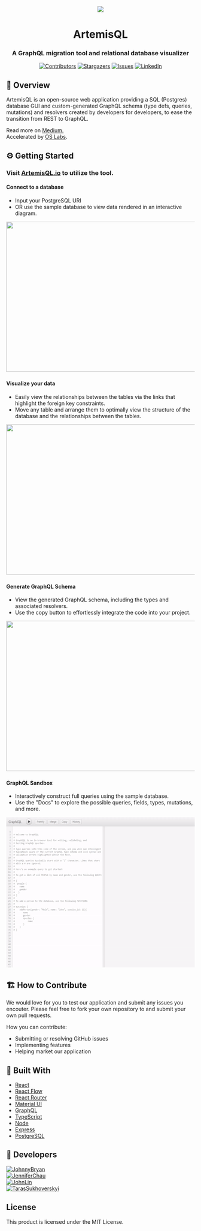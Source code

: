 <div align="center">
  <img src="https://i.imgur.com/KetW39Y.png">
  <h1>Artemis<span color="red">QL</span></h1>
  <h3>A GraphQL migration tool and relational database visualizer</h4>

[![Contributors][contributors-shield]][contributors-url]
[![Stargazers][stars-shield]][stars-url]
[![Issues][issues-shield]][issues-url]
[![LinkedIn][linkedin-shield]][linkedin-url]
</div>

## 🔎 Overview
ArtemisQL is an open-source web application providing a SQL (Postgres) database GUI and custom-generated GraphQL schema (type defs, queries, mutations) and resolvers created by developers for developers, to ease the transition from REST to GraphQL. 

Read more on <a href="https://medium.com/@helloartemisql/introducing-artemisql-2d39cf391437">Medium.</a><br/>
Accelerated by <a href="https://github.com/oslabs-beta/" />OS Labs</a>.

## ⚙️ Getting Started
### Visit <a href="https://artemisql.io/">ArtemisQL.io</a> to utilize the tool.

#### Connect to a database
* Input your PostgreSQL URI
* OR use the sample database to view data rendered in an interactive diagram.

<img src="client/assets/demo1.gif" width="560" height="400" /><br />

#### Visualize your data
* Easily view the relationships between the tables via the links that highlight the foreign key constraints.
* Move any table and arrange them to optimally view the structure of the database and the relationships between the tables.
  
<img src="client/assets/demo2.gif" width="560" height="400" /><br />

#### Generate GraphQL Schema
* View the generated GraphQL schema, including the types and associated resolvers.
* Use the copy button to effortlessly integrate the code into your project.

<img src="client/assets/demo3.gif" width="560" height="400" /><br />

#### GraphQL Sandbox
* Interactively construct full queries using the sample database.
* Use the "Docs" to explore the possible queries, fields, types, mutations, and more.

<img src="client/assets/demo4.gif" width="560" height="400" /><br />

## 🏗️ How to Contribute
We would love for you to test our application and submit any issues you encouter. Please feel free to fork your own repository to and submit your own pull requests.

How you can contribute:
- Submitting or resolving GitHub issues
- Implementing features
- Helping market our application

## 🧬 Built With

- [React](https://reactjs.org/)
- [React Flow](https://reactflow.dev/)
- [React Router](https://reactrouter.com/)
- [Material UI](https://mui.com/)
- [GraphQL](https://graphql.org/)
- [TypeScript](https://www.typescriptlang.org/)
- [Node](https://nodejs.org/)
- [Express](https://expressjs.com/)
- [PostgreSQL](https://www.postgresql.org/)

## 🤖 Developers

[![JohnnyBryan][johnny-bryan-shield]][johnny-bryan-linkedin-url] <br/>
[![JenniferChau][jennifer-chau-shield]][jennifer-chau-linkedin-url] <br/>
[![JohnLin][john-lin-shield]][john-lin-linkedin-url] <br/>
[![TarasSukhoverskyi][taras-sukhoverskyi-shield]][taras-sukhoverskyi-linkedin-url]


## License 
This product is licensed under the MIT License.

[contributors-shield]: https://img.shields.io/github/contributors/oslabs-beta/artemisql.svg?style=for-the-badge
[contributors-url]: https://github.com/oslabs-beta/artemisql/graphs/contributors
[stars-shield]: https://img.shields.io/github/stars/oslabs-beta/artemisql.svg?style=for-the-badge
[stars-url]: https://github.com/oslabs-beta/artemisql/stargazers
[issues-shield]: https://img.shields.io/github/issues/oslabs-beta/artemisql.svg?style=for-the-badge
[issues-url]: https://github.com/oslabs-beta/artemisql/issues
[linkedin-shield]: https://img.shields.io/badge/-LinkedIn-black.svg?style=for-the-badge&logo=linkedin&colorB=555
[linkedin-url]: https://www.linkedin.com/company/artemisql

[johnny-bryan-shield]: https://img.shields.io/badge/-Johnny%20Bryan-black.svg?style=for-the-badge&logo=linkedin&colorB=555
[johnny-bryan-linkedin-url]: https://www.linkedin.com/in/john-bryan-10a3bbb9/
[jennifer-chau-shield]: https://img.shields.io/badge/-Jennifer%20Chau-black.svg?style=for-the-badge&logo=linkedin&colorB=555
[jennifer-chau-linkedin-url]: https://www.linkedin.com/in/jenniferchau512/
[john-lin-shield]: https://img.shields.io/badge/-John%20Lin-black.svg?style=for-the-badge&logo=linkedin&colorB=555
[john-lin-linkedin-url]: https://www.linkedin.com/in/john-lin-/
[taras-sukhoverskyi-shield]: https://img.shields.io/badge/-Taras%20Sukhoverskyi-black.svg?style=for-the-badge&logo=linkedin&colorB=555
[taras-sukhoverskyi-linkedin-url]: https://www.linkedin.com/in/taras-sukhoverskyi-628642145/
